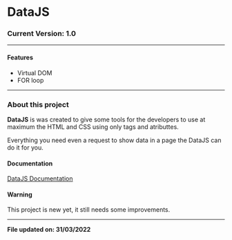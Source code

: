 # DataJS


### Current Version: 1.0

------------

#### Features

- Virtual DOM
- FOR loop


------------

### About this project

**DataJS** is was created to give some tools for the developers to use at maximum the HTML and CSS using only tags and atributtes.

Everything you need even a request to show data in a page the DataJS can do it for you.


#### Documentation

[DataJS Documentation](https://netocodec.github.io/datajs/ "DataJS Documentation")

#### Warning

This project is new yet, it still needs some improvements.



------------

**File updated on: 31/03/2022**

